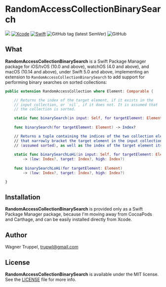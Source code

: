 # RandomAccessCollectionBinarySearch
![](https://img.shields.io/badge/platforms-iOS%2010%20%7C%20tvOS%2010%20%7C%20watchOS%204%20%7C%20macOS%2010.14-red)
[![Xcode](https://img.shields.io/badge/Xcode-11-blueviolet.svg)](https://developer.apple.com/xcode)
[![Swift](https://img.shields.io/badge/Swift-5.0-orange.svg)](https://swift.org)
![GitHub tag (latest SemVer)](https://img.shields.io/github/v/tag/wltrup/RandomAccessCollectionBinarySearch)
![GitHub](https://img.shields.io/github/license/wltrup/RandomAccessCollectionBinarySearch)

## What

**RandomAccessCollectionBinarySearch** is a Swift Package Manager package for iOS/tvOS (10.0 and above), watchOS (4.0 and above), and macOS (10.14 and above), under Swift 5.0 and above,  implementing an extension to `RandomAccessCollectionBinarySearch` to add support for performing binary searches on sorted collections:
```swift
public extension RandomAccessCollection where Element: Comparable {

    // Returns the index of the target element, if it exists in the
    // input collection, or `nil`, if it does not. It is assumed that
    // the collection is sorted.

    static func binarySearch(in input: Self, for targetElement: Element) -> Index?
    
    func binarySearch(for targetElement: Element) -> Index?

    // Returns a tuple containing the indices of the two collection elements
    // that narrowly bracket the target element in the input collection
    // (assumed sorted), as well as the index of the target element itself.
    
    static func binarySearchLoHi(in input: Self, for targetElement: Element)
        -> (low: Index?, target: Index?, high: Index?)
    
    func binarySearchLoHi(for targetElement: Element)
        -> (low: Index?, target: Index?, high: Index?) 

}
```

## Installation

**RandomAccessCollectionBinarySearch** is provided only as a Swift Package Manager package, because I'm moving away from CocoaPods and Carthage, and can be easily installed directly from Xcode.

## Author

Wagner Truppel, trupwl@gmail.com

## License

**RandomAccessCollectionBinarySearch** is available under the MIT license. See the [LICENSE](./LICENSE) file for more info.
